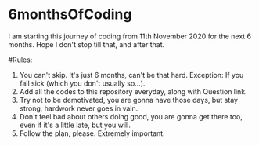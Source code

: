 # 6monthsOfCoding
I am starting this journey of coding from 11th November 2020 for the next 6 months. Hope I don't stop till that, and after that.

#Rules:
1. You can't skip. It's just 6 months, can't be that hard. Exception: If you fall sick (which you don't usually so...).
2. Add all the codes to this repository everyday, along with Question link.
3. Try not to be demotivated, you are gonna have those days, but stay strong, hardwork never goes in vain.
4. Don't feel bad about others doing good, you are gonna get there too, even if it's a little late, but you will. 
5. Follow the plan, please. Extremely important.
